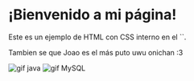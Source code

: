 <body>
    <h1>¡Bienvenido a mi página!</h1>
    <p>Este es un ejemplo de HTML con CSS interno en el `<head>`.</p>
     <p> Tambien se que Joao es el más puto uwu onichan :3</p>   
      <div>
<img src='https://images.sftcdn.net/images/t_app-icon-s/p/4dd9406e-96d3-11e6-aa77-00163ec9f5fa/3927985343/java-development-kit-64-java-43-569305.png' alt='gif java'>
<img src='https://www.ovhcloud.com/sites/default/files/styles/offer_range_card/public/2021-09/ECX-1909_Hero_MySQL_600x400%402x-1_0.webp' alt='gif MySQL'>
</div>
</body>
</html>


